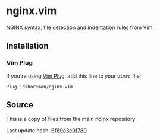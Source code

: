 # nginx.vim

NGINX syntax, file detection and indentation rules from Vim.

## Installation

### Vim Plug

If you're using [Vim Plug](https://github.com/junegunn/vim-plug), add this line to your `vimrc` file:
```
Plug 'dshoreman/nginx.vim'
```

## Source

This is a copy of files from the main nginx repository

Last update hash: [6f69e3c0f780](http://hg.nginx.org/nginx/file/6f69e3c0f780/contrib/vim/)
